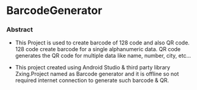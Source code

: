 # BarcodeGenerator

### Abstract

* This Project is used to create barcode of 128 code and also QR code. 128 code create barcode for a single alphanumeric data.
QR code generates the QR code for multiple data like name, number, city, etc...

* This project created using Android Studio & third party library Zxing.Project named as Barcode generator and it is offline so not required internet connection to generate such barcode & QR.
